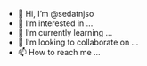 - 👋 Hi, I’m @sedatnjso
- 👀 I’m interested in ...
- 🌱 I’m currently learning ...
- 💞️ I’m looking to collaborate on ...
- 📫 How to reach me ...

<!---
sedatnjso/sedatnjso is a ✨ special ✨ repository because its `README.md` (this file) appears on your GitHub profile.
You can click the Preview link to take a look at your changes.
--->
